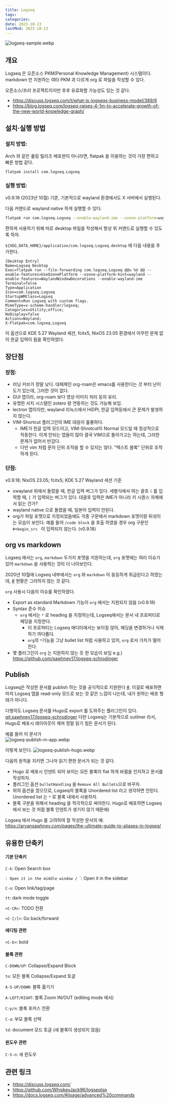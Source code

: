 ```yaml
---
title: Logseq
tags:
categories:
date: 2023-10-13
lastMod: 2023-10-13
---
```

![logseq-sample.webp](/assets/logseq-sample_1697191058214_0.webp)

## 개요

Logseq 은 오픈소스 PKM(Personal Knowledge Management) 시스템이다. markdown 만 지원하는 여타 PKM 과 다르게 org 로 파일을 작성할 수 있다.

오픈소스/프리 프로젝트이지만 추후 유료화할 가능성도 있는 것 같다.
* https://discuss.logseq.com/t/what-is-logseqs-business-model/389/6
* https://blog.logseq.com/logseq-raises-4-1m-to-accelerate-growth-of-the-new-world-knowledge-graph/

## 설치·실행 방법

### 설치 방법:

Arch 와 같은 롤링 릴리즈 배포판이 아니라면, flatpak 을 이용하는 것이 가장 편하고 빠른 방법 같다.

``` bash
flatpak install com.logseq.Logseq
```

### 실행 방법:

v0.9.18 (2023년 10월) 기준, 기본적으로 wayland 환경에서도 X 서버에서 실행된다.

다음 커맨드로 wayland native 하게 실행할 수 있다.
``` bash
flatpak run com.logseq.Logseq --enable-wayland-ime --ozone-platform=wayland --enable-features=UseOzonePlatform --enable-features=WaylandWindowDecorations
```

편하게 사용하기 위해 따로 desktop 파일을 작성해서 항상 위 커맨드로 실행할 수 있도록 하자.

`${XDG_DATA_HOME}/application/com.logseq.Logseq.desktop` 에 다음 내용을 추가한다.

``` desktop
[Desktop Entry]
Name=Logseq Desktop
Exec=flatpak run --file-forwarding com.logseq.Logseq @@u %U @@ --enable-features=UseOzonePlatform --ozone-platform-hint=wayland --enable-features=WaylandWindowDecorations --enable-wayland-ime
Terminal=false
Type=Application
Icon=com.logseq.Logseq
StartupWMClass=Logseq
Comment=Run Logseq with custom flags.
MimeType=x-scheme-handler/logseq;
Categories=Utility;office;
NoDisplay=false
Actions=Wayland;
X-Flatpak=com.logseq.Logseq
```

이 옵션으로 KDE 5.27 Wayland 세션, fcitx5, NixOS 23.05 환경에서 아무런
문제 없이 한글 입력이 됨을 확인하였다.

## 장단점

### 장점:
* 러닝 커브가 정말 낮다. 대체제인 org-roam은 emacs를 사용한다는 것 부터 난이도가 있는데, 그러한 것이 없다.
* GUI 앱이라, org-roam 보다 영상·이미지 처리 등의 유리.
* 유명한 서지 시스템인 zotero 랑 연동하는 것도 가능해 보임.
* lectron 앱이지만, wayland 리눅스에서 HiDPI, 한글 입력등에서 큰 문제가 발생하지 않는다.
* VIM-Shortcut 플러그인의 IME 대응이 훌륭하다.
  * IME가 한글 입력 모드이고, VIM-Shrotcut이 Normal 모드일 때 정상적으로 작동한다. 이게 안되는 앱들이 많아 결국 VIM으로 돌아가고는 하는데, 그러한 문제가 없어서 반갑다.
  * 다만 vim 처럼 문자 단위 조작을 할 수 있지는 않다. "텍스트 블록" 단위로 조작하게 된다.

### 단점:
v0.9.18; NixOS 23.05; fcitx5; KDE 5.27 Wayland 세션 기준

* xwayland 위에서 돌렸을 때, 한글 입력 버그가 있다. 세벌식에서 여는 괄호 `(` 를 입력할 때, `[` 가 입력되는 버그가 있다. 대괄호 입력은 IME가 아니라 키 시퀀스 자체에서 읽는 건가?
* wayland native 으로 돌렸을 때, 일본어 입력이 안된다.
* org가 파일 포맷으로 지정되었음에도 각종 구문에서 markdown 포맷이랑 뒤섞이는 모습이 보인다. 예를 들어 `/code block` 을 호출 하였을 경우 org 구문인 `#+begin_src ` 이 입력되지 않는다. (v0.9.18)

## org vs markdown

Logseq 에서는 `org`, `markdown` 두가지 포맷을 지원하는데, `org` 포맷에는 여러 이슈가 있어 `markdown` 을 사용하는 것이 더 나아보인다.

2020년 10월에 Logseq 내부에서는 `org` 와 `markdown` 이 동등하게 취급된다고 하였는데, [#](https://discuss.logseq.com/t/advantages-to-using-org-vs-markdown/49/2) 현황은 그러하지 않는 것 같다.

`org` 사용시 다음의 이슈를 확인하였다.
* Export as standard Markdown 기능이 `org` 에서는 지원되지 않음 (v0.9.18)
* Syntax 준수 이슈
  * `org` 에서는 `*` 로 heading 을 지정하는데, Logseq에서는 문서 내 프로퍼티로 헤딩을 지정한다.
    * 이 프로퍼티는 Logseq  에디터에서는 보이질 않아, 헤딩을 변경하거나 삭제하기 까다롭다.
    * `org`의 `*`기능을 그냥 bullet list 처럼 사용하고 있어, `org` 로서 가치가 떨어진다.
* 몇 플러그인이 `org` 는 지원하지 않는 듯 한 모습이 보임 e.g.) <https://github.com/sawhney17/logseq-schrodinger>

## Publish

Logseq은  작성한 문서를 publish 하는 것을 공식적으로 지원한다 [#](https://github.com/logseq/publish-spa). 이걸로 배포하면 마치 Logseq 앱을 read-only 모드로 보는 것 같은 느낌이 나는데, 내가 원하는 배포 형태가 아니다.

다행히도 Logseq 문서를 Hugo로 export 를 도와주는 플러그인이 있다. [git:sawhney17/logseq-schrodinger](https://github.com/sawhney17/logseq-schrodinger) 다만 Logseq는 기본적으로 outliner 라서, Hugo로 배포시 레이아웃이 깨져 정말 읽기 힘든 문서가 된다.

예를 들어 이 문서가  
![logseq-publish-in-app.webp](/assets/logseq-publish-in-app_1697186474419_0.webp)

이렇게 보인다.
![logseq-publish-hugo.webp](/assets/logseq-publish-hugo_1697186477023_0.webp)

다음의 원칙을 지키면 그나마 읽기 편한 문서가 되는 것 같다.

* Hugo 로 배포시 인덴트 되어 보이는 모든 블록이 flat 하게 바뀜을 인지하고 문서를 작성하자.
* 플러그인 옵션 `bulletHandling` 을 `Remove All Bullets`으로 바꾸자.
* 위의 옵션을 껐으므로, Logseq의 블록을 Unordered list 라고 생각하면 안된다. Unordered list 는 `*` 로 블록 내에서 사용하자.
* 블록 구분을 위해서 heading 을 적극적으로 써야한다. Hugo로 배포하면 Logseq에서 보는 것 처럼 블록 인덴트가 생기지 않기 때문에)

Logseq 에서 Hugo 를 고려하여 잘 작성한 문서의 예: <https://aryansawhney.com/pages/the-ultimate-guide-to-aliases-in-logseq/>

## 유용한 단축키

#### 기본 단축키

`C-k`: Open Search box

<CR>`: Open it in the middle window / `<S-CR>`: Open it in the sidebar

`C-o`: Open link/tag/page

`tt`: dark mode toggle

`<C-CR>`: TODO 전환

`<C-[/]>`: Go back/forward

#### 에디팅 관련

`<C-b>`: bold

#### 블록 관련


`C-DOWN/UP`: Collapse/Expand Block

`to`: 모든 블록 Collapse/Expand 토글

`A-S-UP/DOWN`: 블록 옮기기

`A-LEFT/RIGHT`: 블록 Zoom IN/OUT (editing mode 에서)

`C-p/n`: 블록 포커스 전환

`C-a`: 부모 블록 선택

`td`: document 모드 토글 (새 블록이 생성되지 않음)

#### 윈도우 관련

`C-S-n`: 새 윈도우

## 관련 링크
* <https://discuss.logseq.com/>
* <https://github.com/WhiskeyJack96/logseqlsp>
* <https://docs.logseq.com/#/page/advanced%20commands>

